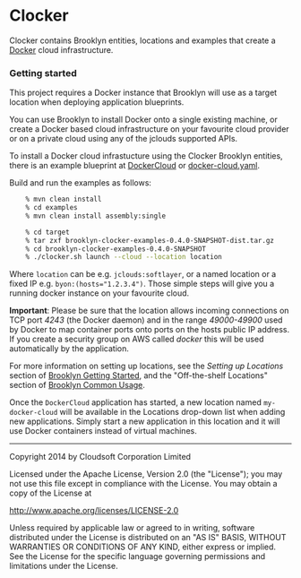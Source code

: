 Clocker
=======

Clocker contains Brooklyn entities, locations and examples that create a [Docker](http://www.docker.io) cloud infrastructure.

### Getting started

This project requires a Docker instance that Brooklyn will use as a target location when deploying application blueprints. 

You can use Brooklyn to install Docker onto a single existing machine, or create a Docker based cloud infrastructure on
your favourite cloud provider or on a private cloud using any of the jclouds supported APIs.

To install a Docker cloud infrastucture using the Clocker Brooklyn entities, there is an example blueprint at
[DockerCloud](https://raw.githubusercontent.com/brooklyncentral/clocker/master/examples/src/main/java/brooklyn/clocker/example/DockerCloud.java)
or [docker-cloud.yaml](https://raw.githubusercontent.com/brooklyncentral/clocker/master/examples/src/main/assembly/files/blueprints/docker-cloud.yaml).

Build and run the examples as follows:

```Bash
    % mvn clean install
    % cd examples
    % mvn clean install assembly:single

    % cd target
    % tar zxf brooklyn-clocker-examples-0.4.0-SNAPSHOT-dist.tar.gz
    % cd brooklyn-clocker-examples-0.4.0-SNAPSHOT
    % ./clocker.sh launch --cloud --location location
```

Where `location` can be e.g. `jclouds:softlayer`, or a named location or a fixed IP e.g. `byon:(hosts="1.2.3.4")`. Those
simple steps will give you a running docker instance on your favourite cloud.

**Important**: Please be sure that the location allows incoming connections on TCP port *4243* (the Docker daemon) and in
the range *49000-49900* used by Docker to map container ports onto ports on the hosts public IP address. If you create a
security group on AWS called _docker_ this will be used automatically by the application.

For more information on setting up locations, see the _Setting up Locations_ section of
[Brooklyn Getting Started](http://brooklyncentral.github.io/use/guide/quickstart/index.html), and the "Off-the-shelf
Locations" section of [Brooklyn Common Usage](http://brooklyncentral.github.io/use/guide/defining-applications/common-usage.html).

Once the `DockerCloud`  application has started, a new location named `my-docker-cloud` will be
available in the Locations drop-down list when adding new applications. Simply start a new application in this location
and it will use Docker containers instead of virtual machines.

----
Copyright 2014 by Cloudsoft Corporation Limited

Licensed under the Apache License, Version 2.0 (the "License");
you may not use this file except in compliance with the License.
You may obtain a copy of the License at

http://www.apache.org/licenses/LICENSE-2.0

Unless required by applicable law or agreed to in writing, software
distributed under the License is distributed on an "AS IS" BASIS,
WITHOUT WARRANTIES OR CONDITIONS OF ANY KIND, either express or implied.
See the License for the specific language governing permissions and
limitations under the License.
